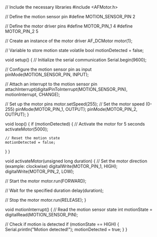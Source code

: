 // Include the necessary libraries
#include <AFMotor.h>

// Define the motion sensor pin
#define MOTION_SENSOR_PIN 2

// Define the motor driver pins
#define MOTOR_PIN_1 4
#define MOTOR_PIN_2 5

// Create an instance of the motor driver
AF_DCMotor motor(1);

// Variable to store motion state
volatile bool motionDetected = false;

void setup() {
  // Initialize the serial communication
  Serial.begin(9600);
  
  // Configure the motion sensor pin as input
  pinMode(MOTION_SENSOR_PIN, INPUT);
  
  // Attach an interrupt to the motion sensor pin
  attachInterrupt(digitalPinToInterrupt(MOTION_SENSOR_PIN), motionInterrupt, CHANGE);
  
  // Set up the motor pins
  motor.setSpeed(255); // Set the motor speed (0-255)
  pinMode(MOTOR_PIN_1, OUTPUT);
  pinMode(MOTOR_PIN_2, OUTPUT);
}

void loop() {
  if (motionDetected) {
    // Activate the motor for 5 seconds
    activateMotor(5000);
    
    // Reset the motion state
    motionDetected = false;
  }
}

void activateMotor(unsigned long duration) {
  // Set the motor direction (example: clockwise)
  digitalWrite(MOTOR_PIN_1, HIGH);
  digitalWrite(MOTOR_PIN_2, LOW);
  
  // Start the motor
  motor.run(FORWARD);
  
  // Wait for the specified duration
  delay(duration);
  
  // Stop the motor
  motor.run(RELEASE);
}

void motionInterrupt() {
  // Read the motion sensor state
  int motionState = digitalRead(MOTION_SENSOR_PIN);
  
  // Check if motion is detected
  if (motionState == HIGH) {
    Serial.println("Motion detected!");
    motionDetected = true;
  }
}
